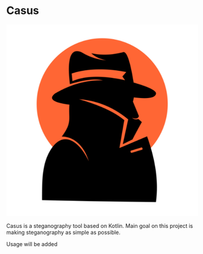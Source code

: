 # Casus

![](src/main/resources/CasusLogoLauncher.png)

 Casus is a steganography tool based on Kotlin. Main goal on this project is making steganography as simple as possible.
 
 Usage will be added
